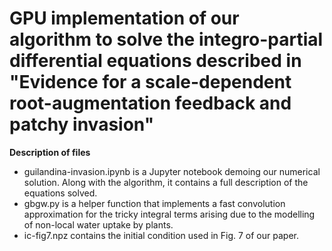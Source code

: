# GPU implementation of our algorithm to solve the integro-partial differential equations described in "Evidence for a scale-dependent root-augmentation feedback and patchy invasion"

**Description of files**

- guilandina-invasion.ipynb is a Jupyter notebook demoing our numerical solution. Along with the algorithm, it contains a full description of the equations solved.
- gbgw.py is a helper function that implements a fast convolution approximation for the tricky integral terms arising due to the modelling of non-local water uptake by plants. 
- ic-fig7.npz contains the initial condition used in Fig. 7 of our paper.


